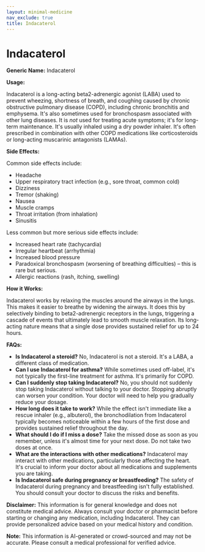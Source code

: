 ```yaml
---
layout: minimal-medicine
nav_exclude: true
title: Indacaterol
---
```


# Indacaterol

**Generic Name:** Indacaterol

**Usage:**

Indacaterol is a long-acting beta2-adrenergic agonist (LABA) used to prevent wheezing, shortness of breath, and coughing caused by chronic obstructive pulmonary disease (COPD), including chronic bronchitis and emphysema.  It's also sometimes used for bronchospasm associated with other lung diseases.  It is *not* used for treating acute symptoms; it's for long-term maintenance.  It's usually inhaled using a dry powder inhaler.  It's often prescribed in combination with other COPD medications like corticosteroids or long-acting muscarinic antagonists (LAMAs).

**Side Effects:**

Common side effects include:

* Headache
* Upper respiratory tract infection (e.g., sore throat, common cold)
* Dizziness
* Tremor (shaking)
* Nausea
* Muscle cramps
* Throat irritation (from inhalation)
* Sinusitis


Less common but more serious side effects include:

* Increased heart rate (tachycardia)
* Irregular heartbeat (arrhythmia)
* Increased blood pressure
* Paradoxical bronchospasm (worsening of breathing difficulties) – this is rare but serious.
* Allergic reactions (rash, itching, swelling)


**How it Works:**

Indacaterol works by relaxing the muscles around the airways in the lungs. This makes it easier to breathe by widening the airways.  It does this by selectively binding to beta2-adrenergic receptors in the lungs, triggering a cascade of events that ultimately lead to smooth muscle relaxation.  Its long-acting nature means that a single dose provides sustained relief for up to 24 hours.

**FAQs:**

* **Is Indacaterol a steroid?** No, Indacaterol is not a steroid. It's a LABA, a different class of medication.
* **Can I use Indacaterol for asthma?** While sometimes used off-label, it's not typically the first-line treatment for asthma.  It's primarily for COPD.
* **Can I suddenly stop taking Indacaterol?**  No, you should not suddenly stop taking Indacaterol without talking to your doctor.  Stopping abruptly can worsen your condition.  Your doctor will need to help you gradually reduce your dosage.
* **How long does it take to work?**  While the effect isn't immediate like a rescue inhaler (e.g., albuterol), the bronchodilation from Indacaterol typically becomes noticeable within a few hours of the first dose and provides sustained relief throughout the day.
* **What should I do if I miss a dose?** Take the missed dose as soon as you remember, unless it's almost time for your next dose. Do not take two doses at once.
* **What are the interactions with other medications?** Indacaterol may interact with other medications, particularly those affecting the heart.  It's crucial to inform your doctor about all medications and supplements you are taking.
* **Is Indacaterol safe during pregnancy or breastfeeding?**  The safety of Indacaterol during pregnancy and breastfeeding isn't fully established.  You should consult your doctor to discuss the risks and benefits.


**Disclaimer:** This information is for general knowledge and does not constitute medical advice.  Always consult your doctor or pharmacist before starting or changing any medication, including Indacaterol.  They can provide personalized advice based on your medical history and condition.


**Note:** This information is AI-generated or crowd-sourced and may not be accurate. Please consult a medical professional for verified advice.